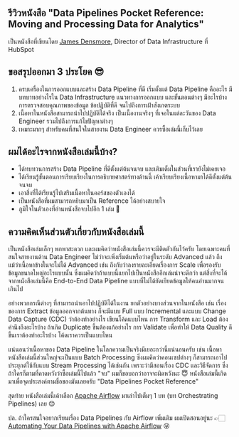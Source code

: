 ## รีวิวหนังสือ "Data Pipelines Pocket Reference: Moving and Processing Data for Analytics"

เป็นหนังสือที่เขียนโดย  [James Densmore](https://twitter.com/jamesdensmore), Director of Data Infrastructure ที่ HubSpot

## ขอสรุปออกมา 3 ประโยค 😎

1. ครบเครื่องในการออกแบบและสร้าง Data Pipeline ที่ดี เริ่มตั้งแต่ Data Pipeline คืออะไร มีบทบาทอย่างไรใน Data Infrastructure แนวทางการออกแบบ และขั้นตอนต่างๆ มีอะไรบ้าง การตรวจสอบคุณภาพของข้อมูล ข้อปฏิบัติที่ดี จนไปถึงการเฝ้าสังเกตระบบ
1. เนื้อหาในหนังสือสามารถนำไปปฏิบัติได้จริง เป็นเนื้องานจริงๆ ที่เจอในแต่ละวันของ Data Engineer รวมไปถึงการแก้ไขปัญหาต่างๆ
1. เหมาะมากๆ สำหรับคนที่สนใจในสายงาน Data Engineer ควรซื้อเล่มนี้เก็บไว้เลย

## ผมได้อะไรจากหนังสือเล่มนี้บ้าง?

* ได้ทบทวนการสร้าง Data Pipeline ที่ดีตั้งแต่ต้นจนจบ และเติมเต็มในส่วนที่เรายังไม่เคยเจอ
* ได้เรียนรู้ขั้นตอนการเรียบเรียงในการอธิบายศาสตร์ทางด้านนี้ เค้าเรียบเรียงเนื้อหามาได้ดีตั้งแต่ต้นจนจบ
* เอาสิ่งที่ได้เรียนรู้ไปเสริมเนื้อหาในคอร์สของตัวเองได้
* เป็นหนังสือที่ผมสามารถหยิบมาเป็น Reference ได้อย่างสบายใจ
* ภูมิใจในตัวเองที่อ่านหนังสือจบไปอีก 1 เล่ม 🎉

## ความคิดเห็นส่วนตัวเกี่ยวกับหนังสือเล่มนี้

เป็นหนังสือเล่มเล็กๆ พกพาสะดวก และผมคิดว่าหนังสือเล่มนี้ควรจะมีติดตัวกันไว้ครับ โดยเฉพาะคนที่สนใจสายงานด้าน Data Engineer ไม่ว่าจะเพิ่งเริ่มต้นหรือว่าอยู่ในระดับ Advanced แล้ว ถึงแม้ว่าเนื้อหาข้างในจะไม่ได้ Advanced เช่น ถึงกับว่าลงรายละเอียดเรื่องการ Scale เพื่อรองรับข้อมูลขนาดใหญ่อะไรแบบนั้น ซึ่งผมคิดว่าถ้าแบบนี้แยกไปเป็นหนังสืออีกเล่มน่าจะดีกว่า แต่สิ่งที่จะได้จากหนังสือเล่มนี้คือ End-to-End Data Pipeline แบบที่ไม่ได้ยัดเยียดข้อมูลให้คนอ่านมากจนเกินไป

อย่างพวกกรณีต่างๆ ที่สามารถนำเอาไปปฏิบัติได้ในงาน ยกตัวอย่างบางส่วนจากในหนังสือ เช่น เรื่องของการ Extract ข้อมูลออกจากต้นทาง ก็จะมีแบบ Full แบบ Incremental และแบบ Change Data Capture (CDC) ว่าต้องทำอย่างไร เขียนโค้ดแบบไหน การ Transform และ Load ต้องคำนึงถึงอะไรบ้าง ถ้าเกิด Duplicate ขึ้นต้องแก้อย่างไร การ Validate เพื่อทำให้ Data Quality ดีขึ้นเราต้องทำอะไรบ้าง โค้ดเราควรเป็นแบบไหน

แน่นอนว่าเนื้อหาของ Data Pipeline ในโลกความเป็นจริงมีเยอะกว่านี้แน่นอนครับ เช่น เนื้อหาหนังสือเล่มนี้ส่วนใหญ่จะเป็นแบบ Batch Processing ซึ่งผมคิดว่าคอนเซปต่างๆ ก็สามารถเอาไปประยุกต์ใช้กับแบบ Stream Processing ได้เช่นกัน เพราะว่ามีสอนเรื่อง CDC และวิธีจัดการ ซึ่งถ้าใครก็ตามที่คาดหวังว่าซื้อเล่มนี้ไปแล้ว "จบ" ผมก็ขอบอกว่าอาจจะผิดหวังนะ 😇 หนังสือเล่มนี้เกิดมาเพื่อจุดประสงค์ตามชื่อของมันเลยครับ "Data Pipelines Pocket Reference"

สุดท้าย หนังสือเล่มนี้เค้าเลือก [Apache Airflow](https://airflow.apache.org/) มาเล่าไปเต็มๆ 1 บท (บท Orchestrating Pipelines) เลย 😊

ปล. ถ้าใครสนใจอยากเรียนเรื่อง Data Pipelines กับ Airflow เพิ่มเติม ผมเปิดสอนอยู่นะ 👉🏻  [Automating Your Data Pipelines with Apache Airflow](https://www.skooldio.com/workshops/automating-your-data-pipelines-with-apache-airflow) 😝 